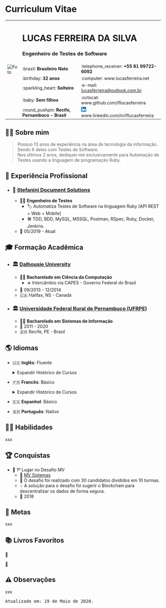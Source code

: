 # Curriculum Vitae

<table>
  <tr>
    <td rowspan="7">
      <img src='https://avatars2.githubusercontent.com/u/5920654?s=460&u=58910df8cdac7a24bba00e0be05d5fe97d6695ac&v=4' alt='Foto' width='320'>
    </td>
  </tr>
  <tr>
    <td colspan="2">
      <h1>LUCAS FERREIRA DA SILVA</h1>
      <h3>Engenheiro de Testes de Software</h3>
    </td>
  </tr>
  <tr>
    <td>:brazil: <b>Brasileiro Nato</b></td>
    <td>:telephone_receiver: <b>+55 81 99722-6092</b></td>
  </tr>
  <tr>
    <td>:birthday: <b>32 anos</b></td>
    <td>:computer: www.lucasferreira.net</td>
  </tr>
  <tr>
    <td>:sparkling_heart: <b>Solteiro</b></td>
    <td>:e-mail: <a href="mailto:lucasferreira@outlook.com.br">lucasferreira@outlook.com.br</a></td>
  </tr>
  <tr>
    <td>:baby: <b>Sem filhos</b></td>
    <td>:octocat: www.github.com/lflucasferreira</td>
  </tr>
  <tr>
    <td>:round_pushpin: <b>Recife, Pernambuco - Brasil</b></td>
    <td><img src="../images/linkedin.png"> www.linkedin.com/in/lflucasferreira</td>
  </tr>
</table>

## :raising_hand_man: Sobre mim

> Possuo 13 anos de experiência na área de tecnologia da informação. Sendo 6 deles com Testes de Software.  
> Nos últimos 2 anos, dediquei-me exclusivamente para Automação de Testes usando a linguagem de programação Ruby.

## :briefcase: Experiência Profissional

- ### :office: <a href="http://www.stefanini.com">Stefanini Document Solutions</a>

  - :man_office_worker: __Engenheiro de Testes__
    - :label: Automatiza Testes de Software na linguagem Ruby [API REST + Web + Mobile]
    - :hammer_and_wrench: TDD, BDD, MySQL, MSSQL, Postman, RSpec, Ruby, Docker, Jenkins.
  - :calendar: 05/2019 - Atual

## :mortar_board: Formação Acadêmica

- ### :classical_building: <a href="http://www.dal.ca">Dalhousie University</a>

  - :man_student: __Bacharelado em Ciência da Computação__
    - :airplane: Intercâmbio via CAPES - Governo Federal do Brasil
  - :calendar: 09/2013 - 12/2014
  - :canada: Halifax, NS - Canadá

<!-- Bachelor of Computer Science, BCS -->

- ### :classical_building: <a href="http://www.ufrpe.br">Universidade Federal Rural de Pernambuco (UFRPE)</a>

  - :man_student: __Bacharelado em Sistemas de Informação__
  - :calendar: 2011 - 2020
  - :brazil: Recife, PE - Brasil


## :earth_americas: Idiomas

- :us: __Inglês__: Fluente

  <details>
    <summary>Expandir Histórico de Cursos</summary>

  <table>
    <tr>
      <td>
      - :us: <a href="http://www.dal.ca">English as a Second Language (ESL)</a>

        - :globe_with_meridians: Acadêmico
        - :school: __Dalhousie University__
        - :clock1: 60h
        - :calendar: 09/2013 - 12/2013
        - :canada: Halifax, NS - Canadá
      </td>
      <td>
      - :us: <a href="https://mindsidiomas.com.br">Inglês 18 Meses</a>

        - :globe_with_meridians: Básico ao Avançado
        - :school: __Minds English School__
        - :clock1: 400h
        - :calendar: 01/2012 - 08/2013
        - :brazil: Recife, PE - Brasil
      </td>
    </tr>
  </table>
  </details>

- :fr: __Francês__: Básico

  <details>
    <summary>Expandir Histórico de Cursos</summary>

    - ### :fr: <a href="http://www.ufrpe.br">Francês Básico 1 (A1)</a>

      - :globe_with_meridians: Básico
      - :school: __Universidade Federal Rural de Pernambuco (UFRPE)__
      - :clock1: 30h
      - :calendar: 03/2013 - 07/2013
      - :brazil: Recife, PE - Brasil
  </details>

- :es: __Espanhol__: Básico
- :brazil: __Português__: Nativo

## :ng_man: Habilidades

xxx

## :trophy: Conquistas

- :1st_place_medal: 1º Lugar no Desafio MV
  - :office: <a href="http://www.mv.com.br">MV Sistemas</a>
  - :memo: O desafio foi realizado com 30 candidatos divididos em 10 turmas.
  - :bulb: A solução para o desafio foi sugerir o Blockchain para descentralizar os dados de forma segura.
  - :calendar: 2018

## :dart: Metas

xxx

## :books: Livros Favoritos

:book:

:bookmark:

## :warning: Observações

xxx

<pre>Atualizado em: 19 de Maio de 2020.</pre>